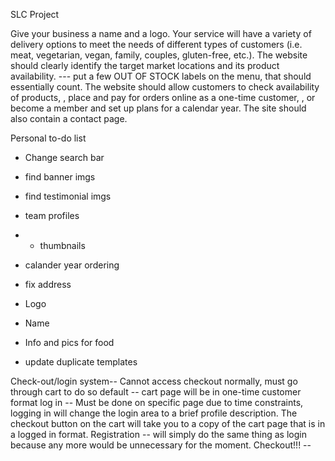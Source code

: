 SLC Project


 Give your business a name and a logo.
Your service will have a variety of delivery options to meet the needs of different types of customers (i.e. meat, vegetarian, vegan, family, couples, gluten-free, etc.).
The website should clearly identify the target market locations and its product availability. --- put a few OUT OF STOCK labels on the menu, that should essentially count.
The website should allow customers to check availability of products,
\, place and pay for orders online as a one-time customer,
\, or become a member
  and set up plans for a calendar year.
 The site should also contain a contact page.





Personal to-do list
 - Change search bar 
 - find banner imgs
 - find testimonial imgs
 - team profiles
 - - thumbnails
 
 - calander year ordering
 - fix address
 - Logo
 - Name
 - Info and pics for food
 - update duplicate templates














Check-out/login system--
  Cannot access checkout normally, must go through cart to do so
  default -- cart page will be in one-time customer format
  log in -- Must be done on specific page due to time constraints, logging in will change the login area to a brief profile description. The checkout button on the cart will take you to a copy of the cart page that is in a logged in format.
  Registration -- will simply do the same thing as login because any more would be unnecessary for the moment.
  Checkout!!! --
